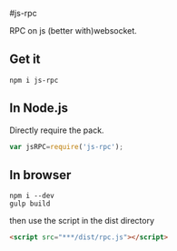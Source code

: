 #js-rpc

RPC on js (better with)websocket.

## Get it
```
npm i js-rpc
```

## In Node.js
Directly require the pack.
```javascript
var jsRPC=require('js-rpc');
```

## In browser
```
npm i --dev
gulp build
```
then use the script in the dist directory
```html
<script src="***/dist/rpc.js"></script>
```